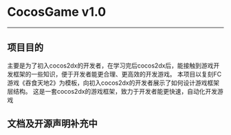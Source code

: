 # CocosGame v1.0
---
## 项目目的
  主要是为了初入cocos2dx的开发者，在学习完后cocos2dx后，能接触到游戏开发框架的一些知识，便于开发者能更合理、更高效的开发游戏。
  本项目以复刻FC游戏《吞食天地2》为模板，向初入cocos2dx的开发者展示了如何设计游戏框架层结构。
  这是一套cocos2dx的游戏框架，致力于开发者能更快速，自动化开发游戏
## 文档及开源声明补充中
